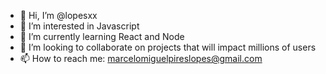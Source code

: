 - 👋 Hi, I’m @lopesxx
- 👀 I’m interested in Javascript
- 🌱 I’m currently learning React and Node
- 💞️ I’m looking to collaborate on projects that will impact millions of users
- 📫 How to reach me: marcelomiguelpireslopes@gmail.com

